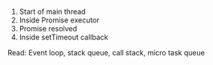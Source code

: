 1. Start of main thread
3. Inside Promise executor
4. Promise resolved
2. Inside setTimeout callback

Read: 
Event loop, stack queue, call stack, micro task queue

